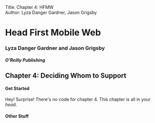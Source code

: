 Title: Chapter 4: HFMW  
Author: Lyza Danger Gardner, Jason Grigsby  

# Head First Mobile Web
### Lyza Danger Gardner and Jason Grigsby
##### O'Reilly Publishing

## Chapter 4: Deciding Whom to Support

#### Get Started
Hey! Surprise! There's no code for chapter 4. This chapter is all in your *head*.

#### Other Stuff